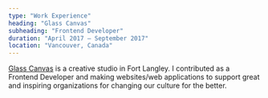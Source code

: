 ```yaml
---
type: "Work Experience"
heading: "Glass Canvas"
subheading: "Frontend Developer"
duration: "April 2017 – September 2017"
location: "Vancouver, Canada"
---
```


<a href="http://glasscanvas.io/" target="_blank">Glass Canvas</a> is a creative studio in Fort Langley. I contributed as a Frontend Developer and making websites/web applications to support great and inspiring organizations for changing our culture for the better.
